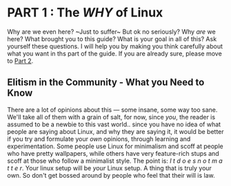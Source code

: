 # PART 1 : The _WHY_ of Linux
Why are we even here? ~Just to suffer~ But ok no seriously? Why _are_ we here? What brought you to this guide? What is your goal in all of this? Ask yourself these questions. I will help you by making you think carefully about what you want in ths part of the guide. If you are already sure, please move to [Part 2](Part_2.md).

## Elitism in the Community - What you Need to Know
There are a lot of opinions about this — some insane, some way too sane. We'll take all of them with a grain of salt, for now, since _you_, the reader is assumed to be a newbie to this vast world.. since you have no idea of what people are saying about Linux, and why they are saying it, it would be better if you try and formulate your _own_ opinions, through learning and experimentation. Some people use Linux for minimalism and scoff at people who have pretty wallpapers, while others have very feature-rich stups and scoff at those who follow a minimalist style. The point is: _I t d o e s n o t m a t t e r_. Your linux setup will be _your_ Linux setup. A thing that is truly your own. So don't get bossed around by people who feel that their will is law.
